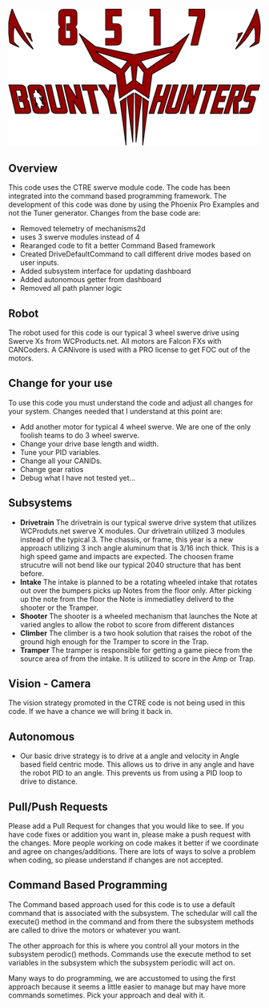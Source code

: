 ![](src/main/java/frc/robot/lib/MythDigLogo1.0.svg)

## Overview
This code uses the CTRE swerve module code. The code has been integrated into the command based programming framework.
The development of this code was done by using the Phoenix Pro Examples and not the Tuner generator. Changes from the base code are:
- Removed telemetry of mechanisms2d
- uses 3 swerve modules instead of 4
- Rearanged code to fit a better Command Based framework
- Created DriveDefaultCommand to call different drive modes based on user inputs.
- Added subsystem interface for updating dashboard
- Added autonomous getter from dashboard
- Removed all path planner logic


## Robot 
The robot used for this code is our typical 3 wheel swerve drive using Swerve Xs from WCProducts.net. All motors are Falcon FXs with CANCoders.
A CANivore is used with a PRO license to get FOC out of the motors.

## Change for your use
To use this code you must understand the code and adjust all changes for your system. 
Changes needed that I understand at this point are:
- Add another motor for typical 4 wheel swerve. We are one of the only foolish teams to do 3 wheel swerve.
- Change your drive base length and width.
- Tune your PID variables.
- Change all your CANIDs.
- Change gear ratios
- Debug what I have not tested yet...

## Subsystems
- **Drivetrain**
  The drivetrain is our typical swerve drive system that utilizes WCProduts.net swerve X modules. Our drivetrain utilized 3 modules instead of the typical 3.
  The chassis, or frame, this year is a new approach utilizing 3 inch angle aluminum that is 3/16 inch thick. This is a high speed game and impacts are expected.
  The choosen frame strucutre will not bend like our typical 2040 structure that has bent before. 
- **Intake**
  The intake is planned to be a rotating wheeled intake that rotates out over the bumpers picks up Notes from the floor only.
  After picking up the note from the floor the Note is immediatley deliverd to the shooter or the Tramper.
- **Shooter**
  The shooter is a wheeled mechanism that launches the Note at varied angles to allow the robot to score from different distances
- **Climber**
  The climber is a two hook solution that raises the robot of the ground high enough for the Tramper to score in the Trap.
- **Tramper**
  The tramper is responsible for getting a game piece from the source area of from the intake. It is utilized to score in the Amp or Trap.

## Vision - Camera
The vision strategy promoted in the CTRE code is not being used in this code. If we have a chance we will bring it back in. 


## Autonomous
- Our basic drive strategy is to drive at a angle and velocity in Angle based field centric mode. This allows us to drive in any angle and have the robot PID to an angle. This prevents us from using a PID loop to drive to distance. 

## Pull/Push Requests
Please add a Pull Request for changes that you would like to see.
If you have code fixes or addition you want in, please make a push request with the changes.
More people working on code makes it better if we coordinate and agree on changes/additions.
There are lots of ways to solve a problem when coding, so please understand if changes are not accepted.

## Command Based Programming
The Command based approach used for this code is to use a default command that is associated with the subsystem. The schedular will call the execute() method in the command and from there the subsystem methods are called to drive the motors or whatever you want. 

The other approach for this is where you control all your motors in the subsystem perodic() methods. Commands use the execute method to set variables in the subsystem which the subsystem periodic will act on.

Many ways to do programming, we are accustomed to using the first approach because it seems a little easier to manage but may have more commands sometimes. Pick your approach and deal with it.
